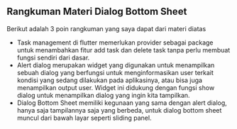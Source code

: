 ## Rangkuman Materi Dialog Bottom Sheet
Berikut adalah 3 poin rangkuman yang saya dapat dari materi diatas
- Task management di flutter memerlukan provider sebagai package untuk menambahkan fitur add task dan delete task tanpa perlu membuat fungsi sendiri dari dasar.
- Alert dialog merupakan widget yang digunakan untuk menampilkan sebuah dialog yang berfungsi untuk menginformasikan user terkait kondisi yang sedang dilakukan pada aplikasinya, atau bisa juga menampilkan output user. Widget ini didukung dengan fungsi show dialog untuk menampilkan dialog yang ingin kita tampilkan.
- Dialog Bottom Sheet memiliki kegunaan yang sama dengan alert dialog, hanya saja tampilannya saja yang berbeda, untuk dialog bottom sheet muncul dari bawah layar seperti sliding panel.